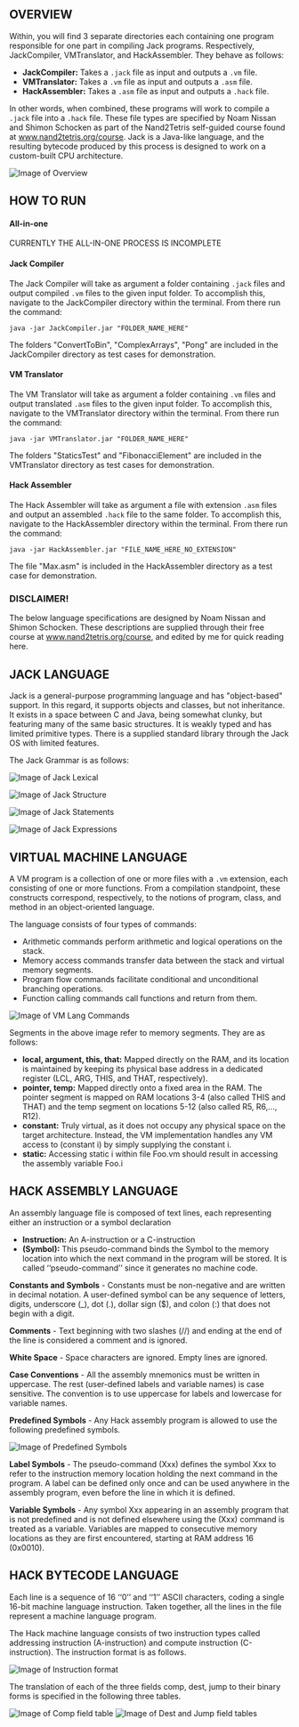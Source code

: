 ## OVERVIEW
Within, you will find 3 separate directories each containing one program responsible for one part in compiling Jack programs. Respectively, JackCompiler, VMTranslator, and HackAssembler. They behave as follows:

- **JackCompiler:** Takes a `.jack` file as input and outputs a `.vm` file.
- **VMTranslator:** Takes a `.vm` file as input and outputs a `.asm` file.
- **HackAssembler:** Takes a `.asm` file as input and outputs a `.hack` file.

In other words, when combined, these programs will work to compile a `.jack` file into a `.hack` file. These file types are specified by Noam Nissan and Shimon Schocken as part of the Nand2Tetris self-guided course found at www.nand2tetris.org/course. Jack is a Java-like language, and the resulting bytecode produced by this process is designed to work on a custom-built CPU architecture.  

![Image of Overview](images/overview-1.png)

## HOW TO RUN
#### All-in-one
CURRENTLY THE ALL-IN-ONE PROCESS IS INCOMPLETE

#### Jack Compiler
The Jack Compiler will take as argument a folder containing `.jack` files and output compiled `.vm` files to the given input folder. To accomplish this, navigate to the JackCompiler directory within the terminal. From there run the command: 

`java -jar JackCompiler.jar "FOLDER_NAME_HERE"`

The folders "ConvertToBin", "ComplexArrays", "Pong" are included in the JackCompiler directory as test cases for demonstration.

#### VM Translator
The VM Translator will take as argument a folder containing `.vm` files and output translated `.asm` files to the given input folder. To accomplish this, navigate to the VMTranslator directory within the terminal. From there run the command:

`java -jar VMTranslator.jar "FOLDER_NAME_HERE"`

The folders "StaticsTest" and "FibonacciElement" are included in the VMTranslator directory as test cases for demonstration.

#### Hack Assembler
The Hack Assembler will take as argument a file with extension `.asm` files and output an assembled `.hack` file to the same folder. To accomplish this, navigate to the HackAssembler directory within the terminal. From there run the command:

`java -jar HackAssembler.jar "FILE_NAME_HERE_NO_EXTENSION"`

The file "Max.asm" is included in the HackAssembler directory as a test case for demonstration.

### DISCLAIMER!
The below language specifications are designed by Noam Nissan and Shimon Schocken. These descriptions are supplied through their free course at www.nand2tetris.org/course, and edited by me for quick reading here.

## JACK LANGUAGE
Jack is a general-purpose programming language and has "object-based" support. In this regard, it supports objects and classes, but not inheritance. It exists in a space between C and Java, being somewhat clunky, but featuring many of the same basic structures. It is weakly typed and has limited primitive types. There is a supplied standard library through the Jack OS with limited features. 

The Jack Grammar is as follows: 

![Image of Jack Lexical](images/jack-2.png)

![Image of Jack Structure](images/jack-3.png)

![Image of Jack Statements](images/jack-4.png)

![Image of Jack Expressions](images/jack-5.png)

## VIRTUAL MACHINE LANGUAGE
A VM program is a collection of one or more files with a `.vm` extension, each consisting of one or more  functions. From a compilation standpoint, these constructs correspond, respectively, to the notions of program, class, and method in an object-oriented language.

The language consists of four types of commands:
- Arithmetic commands perform arithmetic and logical operations on the stack.
- Memory access commands transfer data between the stack and virtual memory segments.
- Program flow commands facilitate conditional and unconditional branching operations.
- Function calling commands call functions and return from them.

![Image of VM Lang Commands](images/vm-1.png)

Segments in the above image refer to memory segments. They are as follows:
- **local, argument, this, that:** Mapped directly on the RAM, and its location is maintained by keeping its physical base address in a dedicated register (LCL, ARG, THIS, and THAT,
respectively). 
- **pointer, temp:** Mapped directly onto a fixed area in the RAM. The pointer segment is mapped on RAM  locations 3-4 (also called THIS and THAT) and the temp segment on locations 5-12 (also called R5, R6,..., R12).
- **constant:** Truly virtual, as it does not occupy any physical space on the target architecture. Instead, the VM implementation handles any VM access to (constant i) by simply supplying the constant i.
- **static:** Accessing static i within file Foo.vm should result in accessing the assembly variable Foo.i

## HACK ASSEMBLY LANGUAGE
An assembly language file is composed of text lines, each representing either an instruction or a symbol declaration
- **Instruction:** An A-instruction or a C-instruction
- **(Symbol):** This pseudo-command binds the Symbol to the memory location into which the next command in the program will be stored. It is called ‘‘pseudo-command’’ since it generates no machine code.

**Constants and Symbols** - Constants must be non-negative and are written in decimal notation. A user-defined symbol can be any sequence of letters, digits, underscore (_), dot (.), dollar sign ($), and colon (:) that does not begin with a digit. 

**Comments** - Text beginning with two slashes (//) and ending at the end of the line is considered a comment and is ignored. 

**White Space** - Space characters are ignored. Empty lines are ignored. 

**Case Conventions** - All the assembly mnemonics must be written in uppercase. The rest (user-defined labels and variable names) is case sensitive. The convention is to use uppercase for labels and lowercase for variable names.

**Predefined Symbols** - Any Hack assembly program is allowed to use the following predefined symbols.

![Image of Predefined Symbols](images/hack-asm-1.png)

**Label Symbols** - The pseudo-command (Xxx) defines the symbol Xxx to refer to the instruction memory location holding the next command in the program. A label can be defined only once and can be used anywhere in the assembly program, even before the line in which it is defined.

**Variable Symbols** - Any symbol Xxx appearing in an assembly program that is not predefined and is not defined elsewhere using the (Xxx) command is treated as a variable. Variables are mapped to consecutive memory locations as they are first encountered, starting at RAM address 16 (0x0010).

## HACK BYTECODE LANGUAGE
Each line is a sequence of 16 ‘‘0’’ and ‘‘1’’ ASCII characters, coding a single 16-bit machine language instruction. Taken together, all the lines in the file represent a machine language program.

The Hack machine language consists of two instruction types called addressing instruction (A-instruction) and compute instruction (C-instruction). The instruction format is as follows.

![Image of Instruction format](images/hack-byte-1.png)

The translation of each of the three fields comp, dest, jump to their binary forms is specified in the following three tables.

![Image of Comp field table](images/hack-byte-2.png)
![Image of Dest and Jump field tables](images/hack-byte-3.png)
